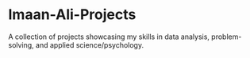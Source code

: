 # Imaan-Ali-Projects
A collection of projects showcasing my skills in data analysis, problem-solving, and applied science/psychology.

